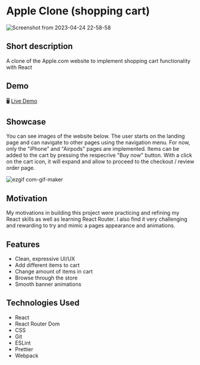 # Apple Clone (shopping cart)

![Screenshot from 2023-04-24 22-58-58](https://user-images.githubusercontent.com/113835194/234115816-a4f65f9a-d236-4360-9165-9906d5f558f2.png)

## Short description

A clone of the Apple.com website to implement shopping cart functionality with React

## Demo

🖥️ <a href="https://optobimus.github.io/apple-clone/">Live Demo</a>

## Showcase

You can see images of the website below. The user starts on the landing page and can navigate to other pages using the navigation menu. For now, only the "iPhone" and "Airpods" pages are implemented. Items can be added to the cart by pressing the respecrive "Buy now" button. With a click on the cart icon, it will expand and allow to proceed to the checkout / review order page.

![ezgif com-gif-maker](https://user-images.githubusercontent.com/113835194/234359293-d17e0957-f6a4-48fc-93c3-4c811213b2c4.gif)

## Motivation

My motivations in building this project were practicing and refining my React skills as well as learning React Router. I also find it very challenging and rewarding to try and mimic a pages appearance and animations.

## Features

  * Clean, expressive UI/UX
  * Add different items to cart
  * Change amount of items in cart
  * Browse through the store
  * Smooth banner animations

## Technologies Used

  * React
  * React Router Dom
  * CSS
  * Git
  * ESLint
  * Prettier
  * Webpack

